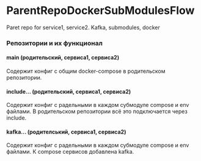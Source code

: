 # ParentRepoDockerSubModulesFlow
Paret repo for service1, service2. Kafka, submodules, docker

### Репозитории и их функционал
#### main (родительский, сервиса1, сервиса2)
Содержит конфиг с общим docker-compose в родительском репозитории.

#### include... (родительский, сервиса1, сервиса2)
Содержит конфиг с радельными в каждом субмодуле compose и env файлами. В родительском репозитории всё это подключается через include.

#### kafka... (родителський, сервиса1, сервиса2)
Содержит конфиг с радельными в каждом субмодуле compose и env файлами. К compose сервисов добавлена kafka.
